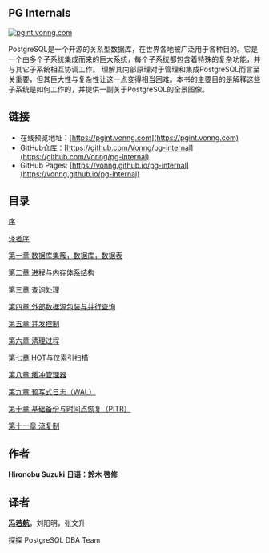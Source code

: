 ## PG Internals

[![pgint.vonng.com](https://img.shields.io/badge/Website-pgint.vonng.com-slategray?style=flat&logo=cilium&logoColor=white)](https://pgint.vonng.com)

PostgreSQL是一个开源的关系型数据库，在世界各地被广泛用于各种目的。它是一个由多个子系统集成而来的巨大系统，每个子系统都包含着特殊的复杂功能，并与其它子系统相互协调工作。
理解其内部原理对于管理和集成PostgreSQL而言至关重要，但其巨大性与复杂性让这一点变得相当困难。本书的主要目的是解释这些子系统是如何工作的，并提供一副关于PostgreSQL的全景图像。

## 链接

- 在线预览地址：[https://pgint.vonng.com](https://pgint.vonng.com)
- GitHub仓库：[https://github.com/Vonng/pg-internal](https://github.com/Vonng/pg-internal)
- GitHub Pages: [https://vonng.github.io/pg-internal](https://vonng.github.io/pg-internal)

##  目录

[序](content/preface)

[译者序](content/preface2)

[第一章 数据库集簇，数据库，数据表](content/ch1)

[第二章 进程与内存体系结构](content/ch2)

[第三章 查询处理](content/ch3)

[第四章 外部数据源包装与并行查询](content/ch4)

[第五章 并发控制](content/ch5)

[第六章 清理过程](content/ch6)

[第七章 HOT与仅索引扫描](content/ch7)

[第八章 缓冲管理器](content/ch8)

[第九章 预写式日志（WAL）](content/ch9)

[第十章 基础备份与时间点恢复（PITR）](content/ch10)

[第十一章 流复制](content/ch11)


## 作者

**Hironobu Suzuki**
**日语：鈴木 啓修**


## 译者

[**冯若航**](https://github.com/Vonng)，刘阳明，张文升

探探 PostgreSQL DBA Team